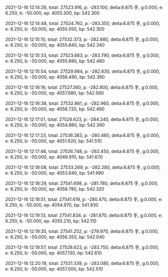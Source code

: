 2021-12-16 12:14:26, total: 27523.916, p: -283.100, delta:6.875 手, g:0.000, e: 6.250, b: -50.000, ep: 4055.300, bp: 542.300

2021-12-16 12:14:48, total: 27524.762, p: -283.350, delta:6.875 手, g:0.000, e: 6.250, b: -50.000, ep: 4055.050, bp: 542.300

2021-12-16 12:15:10, total: 27532.373, p: -282.880, delta:6.875 手, g:0.000, e: 6.250, b: -50.000, ep: 4055.840, bp: 542.340

2021-12-16 12:15:33, total: 27523.683, p: -283.790, delta:6.875 手, g:0.000, e: 6.250, b: -50.000, ep: 4055.890, bp: 542.460

2021-12-16 12:15:54, total: 27529.984, p: -282.630, delta:6.875 手, g:0.000, e: 6.250, b: -50.000, ep: 4056.490, bp: 542.390

2021-12-16 12:16:16, total: 27527.360, p: -282.800, delta:6.875 手, g:0.000, e: 6.250, b: -50.000, ep: 4057.680, bp: 542.560

2021-12-16 12:16:38, total: 27532.861, p: -282.960, delta:6.875 手, g:0.000, e: 6.250, b: -50.000, ep: 4056.720, bp: 542.460

2021-12-16 12:17:01, total: 27526.623, p: -284.240, delta:6.875 手, g:0.000, e: 6.250, b: -50.000, ep: 4054.880, bp: 542.390

2021-12-16 12:17:23, total: 27536.383, p: -280.460, delta:6.875 手, g:0.000, e: 6.250, b: -50.000, ep: 4051.620, bp: 541.510

2021-12-16 12:17:46, total: 27526.748, p: -283.450, delta:6.875 手, g:0.000, e: 6.250, b: -50.000, ep: 4049.910, bp: 541.670

2021-12-16 12:18:08, total: 27533.269, p: -282.280, delta:6.875 手, g:0.000, e: 6.250, b: -50.000, ep: 4053.640, bp: 541.990

2021-12-16 12:18:29, total: 27541.698, p: -281.780, delta:6.875 手, g:0.000, e: 6.250, b: -50.000, ep: 4056.780, bp: 542.320

2021-12-16 12:18:51, total: 27541.619, p: -280.470, delta:6.875 手, g:0.000, e: 6.250, b: -50.000, ep: 4054.970, bp: 541.930

2021-12-16 12:19:13, total: 27541.834, p: -281.670, delta:6.875 手, g:0.000, e: 6.250, b: -50.000, ep: 4055.210, bp: 542.110

2021-12-16 12:19:35, total: 27541.252, p: -279.970, delta:6.875 手, g:0.000, e: 6.250, b: -50.000, ep: 4056.350, bp: 542.040

2021-12-16 12:19:57, total: 27528.623, p: -283.750, delta:6.875 手, g:0.000, e: 6.250, b: -50.000, ep: 4057.130, bp: 542.610

2021-12-16 12:20:19, total: 27531.339, p: -283.080, delta:6.875 手, g:0.000, e: 6.250, b: -50.000, ep: 4057.000, bp: 542.510